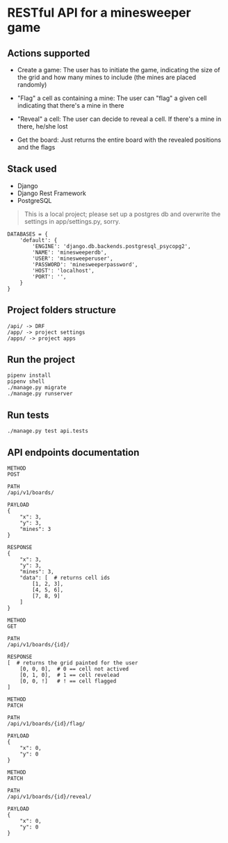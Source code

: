# RESTful API for a minesweeper game

## Actions supported
* Create a game: The user has to initiate the game, indicating the size of the grid and how many mines to include (the mines are placed randomly)

* "Flag" a cell as containing a mine: The user can "flag" a given cell indicating that there's a mine in there

* "Reveal" a cell: The user can decide to reveal a cell. If there's a mine in there, he/she lost

* Get the board: Just returns the entire board with the revealed positions and the flags

## Stack used
* Django
* Django Rest Framework
* PostgreSQL

> This is a local project; please set up a postgres db and overwrite the settings in app/settings.py, sorry.

```
DATABASES = {
    'default': {
        'ENGINE': 'django.db.backends.postgresql_psycopg2',
        'NAME': 'minesweeperdb',
        'USER': 'minesweeperuser',
        'PASSWORD': 'minesweeperpassword',
        'HOST': 'localhost',
        'PORT': '',
    }
}
```

## Project folders structure

```
/api/ -> DRF
/app/ -> project settings
/apps/ -> project apps
```

## Run the project

```
pipenv install
pipenv shell
./manage.py migrate
./manage.py runserver
```

## Run tests

```
./manage.py test api.tests
```

## API endpoints documentation

```
METHOD
POST

PATH
/api/v1/boards/

PAYLOAD
{
    "x": 3,
    "y": 3,
    "mines": 3
}

RESPONSE
{
    "x": 3,
    "y": 3,
    "mines": 3,
    "data": [  # returns cell ids
        [1, 2, 3],
        [4, 5, 6],
        [7, 8, 9]
    ]
}

```

```
METHOD
GET

PATH
/api/v1/boards/{id}/

RESPONSE
[  # returns the grid painted for the user
    [0, 0, 0],  # 0 == cell not actived
    [0, 1, 0],  # 1 == cell revelead
    [0, 0, !]   # ! == cell flagged
]

```

```
METHOD
PATCH

PATH
/api/v1/boards/{id}/flag/

PAYLOAD
{
    "x": 0,
    "y": 0
}
```

```
METHOD
PATCH

PATH
/api/v1/boards/{id}/reveal/

PAYLOAD
{
    "x": 0,
    "y": 0
}
```
